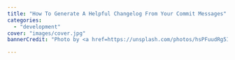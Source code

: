 ```yaml
---
title: "How To Generate A Helpful Changelog From Your Commit Messages"
categories:
  - "development"
cover: "images/cover.jpg"
bannerCredit: "Photo by <a href=https://unsplash.com/photos/hsPFuudRg5I}>Isis França</a>"

---
```

